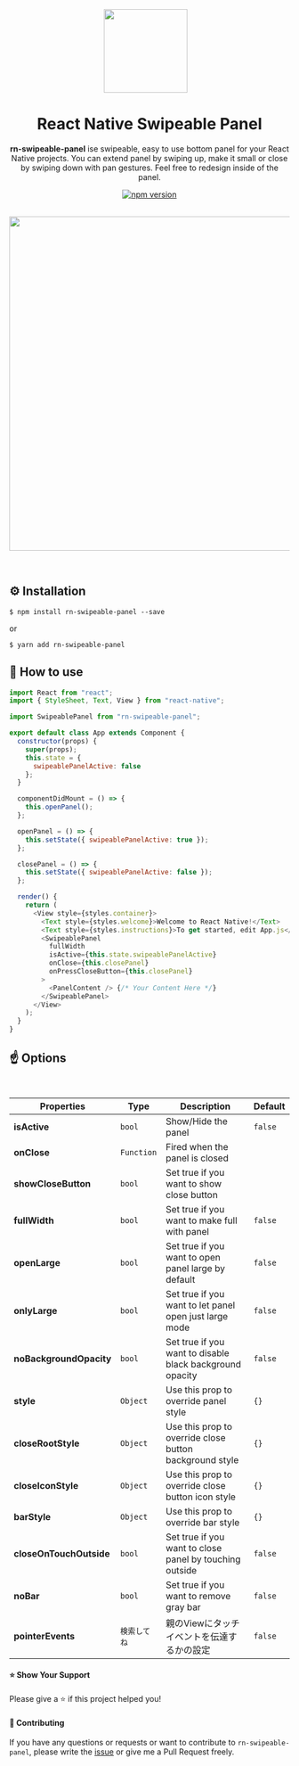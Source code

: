 <div align="center">

<img style="margin-right:1em" src="./rn-swipeable-panel.png" width="150" height="150">

<h1>React Native Swipeable Panel</h1>

**rn-swipeable-panel** ise swipeable, easy to use bottom panel for your React Native projects. You can extend panel by swiping up, make it small or close by swiping down with pan gestures. Feel free to redesign inside of the panel.

[![npm version](https://img.shields.io/npm/v/rn-swipeable-panel.svg)](https://www.npmjs.com/package/rn-swipeable-panel)

</div>

<br/>

<div align="center" style="margin-bottom:1em">
    <img src="rn-swipeable-panel.gif" width="auto" height="600"/>
</div>

<br/>

## ⚙️ Installation

```
$ npm install rn-swipeable-panel --save
```

or

```
$ yarn add rn-swipeable-panel
```

<!-- ## Usage -->

## 🚀 How to use

```javascript
import React from "react";
import { StyleSheet, Text, View } from "react-native";

import SwipeablePanel from "rn-swipeable-panel";

export default class App extends Component {
  constructor(props) {
    super(props);
    this.state = {
      swipeablePanelActive: false
    };
  }

  componentDidMount = () => {
    this.openPanel();
  };

  openPanel = () => {
    this.setState({ swipeablePanelActive: true });
  };

  closePanel = () => {
    this.setState({ swipeablePanelActive: false });
  };

  render() {
    return (
      <View style={styles.container}>
        <Text style={styles.welcome}>Welcome to React Native!</Text>
        <Text style={styles.instructions}>To get started, edit App.js</Text>
        <SwipeablePanel
          fullWidth
          isActive={this.state.swipeablePanelActive}
          onClose={this.closePanel}
          onPressCloseButton={this.closePanel}
        >
          <PanelContent /> {/* Your Content Here */}
        </SwipeablePanel>
      </View>
    );
  }
}
```

## ☝️ Options

<br/>

| Properties              | Type       | Description                                              | Default |
| ----------------------- | ---------- | -------------------------------------------------------- | ------- |
| **isActive**            | `bool`     | Show/Hide the panel                                      | `false` |
| **onClose**             | `Function` | Fired when the panel is closed                           |         |
| **showCloseButton**     | `bool`     | Set true if you want to show close button                |         |
| **fullWidth**           | `bool`     | Set true if you want to make full with panel             | `false` |
| **openLarge**           | `bool`     | Set true if you want to open panel large by default      | `false` |
| **onlyLarge**           | `bool`     | Set true if you want to let panel open just large mode   | `false` |
| **noBackgroundOpacity** | `bool`     | Set true if you want to disable black background opacity | `false` |
| **style**               | `Object`   | Use this prop to override panel style                    | `{}`    |
| **closeRootStyle**      | `Object`   | Use this prop to override close button background style  | `{}`    |
| **closeIconStyle**      | `Object`   | Use this prop to override close button icon style        | `{}`    |
| **barStyle**            | `Object`   | Use this prop to override bar style                      | `{}`    |
| **closeOnTouchOutside** | `bool`     | Set true if you want to close panel by touching outside  | `false` |
| **noBar**               | `bool`     | Set true if you want to remove gray bar                  | `false` |
| **pointerEvents**       | `検索してね` | 親のViewにタッチイベントを伝達するかの設定                        | `false` |

#### ⭐️ Show Your Support

Please give a ⭐️ if this project helped you!

#### 👏 Contributing

If you have any questions or requests or want to contribute to `rn-swipeable-panel`, please write the [issue](https://github.com/enesozturk/rn-swipeable-panel/issues) or give me a Pull Request freely.
